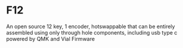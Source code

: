 # F12
An open source 12 key, 1 encoder, hotswappable that can be entirely assembled using only through hole components, including usb type c powered by QMK and Vial Firmware
